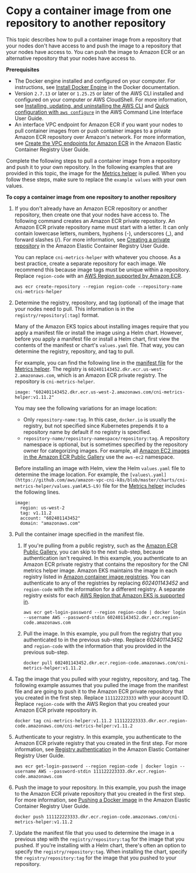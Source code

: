 # Copy a container image from one repository to another repository<a name="copy-image-to-repository"></a>

This topic describes how to pull a container image from a repository that your nodes don't have access to and push the image to a repository that your nodes have access to\. You can push the image to Amazon ECR or an alternative repository that your nodes have access to\.

**Prerequisites**
+ The Docker engine installed and configured on your computer\. For instructions, see [Install Docker Engine](https://docs.docker.com/engine/install/) in the Docker documentation\.
+ Version `2.7.13` or later or `1.25.25` or later of the AWS CLI installed and configured on your computer or AWS CloudShell\. For more information, see [Installing, updating, and uninstalling the AWS CLI](https://docs.aws.amazon.com/cli/latest/userguide/cli-chap-install.html) and [Quick configuration with `aws configure`](https://docs.aws.amazon.com/cli/latest/userguide/cli-configure-quickstart.html#cli-configure-quickstart-config) in the AWS Command Line Interface User Guide\.
+ An interface VPC endpoint for Amazon ECR if you want your nodes to pull container images from or push container images to a private Amazon ECR repository over Amazon's network\. For more information, see [Create the VPC endpoints for Amazon ECR](https://docs.aws.amazon.com/AmazonECR/latest/userguide/vpc-endpoints.html#ecr-setting-up-vpc-create) in the Amazon Elastic Container Registry User Guide\.

Complete the following steps to pull a container image from a repository and push it to your own repository\. In the following examples that are provided in this topic, the image for the [Metrics helper](cni-metrics-helper.md) is pulled\. When you follow these steps, make sure to replace the `example values` with your own values\.

**To copy a container image from one repository to another repository**

1. If you don't already have an Amazon ECR repository or another repository, then create one that your nodes have access to\. The following command creates an Amazon ECR private repository\. An Amazon ECR private repository name must start with a letter\. It can only contain lowercase letters, numbers, hyphens \(\-\), underscores \(\_\), and forward slashes \(/\)\. For more information, see [Creating a private repository](https://docs.aws.amazon.com/AmazonECR/latest/userguide/repository-create.html) in the Amazon Elastic Container Registry User Guide\. 

   You can replace `cni-metrics-helper` with whatever you choose\. As a best practice, create a separate repository for each image\. We recommend this because image tags must be unique within a repository\. Replace `region-code` with an [AWS Region supported by Amazon ECR](https://docs.aws.amazon.com/general/latest/gr/ecr.html)\. 

   ```
   aws ecr create-repository --region region-code --repository-name cni-metrics-helper
   ```

1. Determine the registry, repository, and tag \(optional\) of the image that your nodes need to pull\. This information is in the `registry/repository[:tag]` format\.

   Many of the Amazon EKS topics about installing images require that you apply a manifest file or install the image using a Helm chart\. However, before you apply a manifest file or install a Helm chart, first view the contents of the manifest or chart's `values.yaml` file\. That way, you can determine the registry, repository, and tag to pull\.

   For example, you can find the following line in the [manifest file](https://raw.githubusercontent.com/aws/amazon-vpc-cni-k8s/v1.11.2/config/master/cni-metrics-helper.yaml) for the [Metrics helper](cni-metrics-helper.md)\. The registry is `602401143452.dkr.ecr.us-west-2.amazonaws.com`, which is an Amazon ECR private registry\. The repository is `cni-metrics-helper`\.

   ```
   image: "602401143452.dkr.ecr.us-west-2.amazonaws.com/cni-metrics-helper:v1.11.2"
   ```

   You may see the following variations for an image location:
   + Only `repository-name:tag`\. In this case, `docker.io` is usually the registry, but not specified since Kubernetes prepends it to a repository name by default if no registry is specified\.
   + `repository-name/repository-namespace/repository:tag`\. A repository namespace is optional, but is sometimes specified by the repository owner for categorizing images\. For example, all [Amazon EC2 images in the Amazon ECR Public Gallery](https://gallery.ecr.aws/aws-ec2/) use the `aws-ec2` namespace\.

   Before installing an image with Helm, view the Helm `values.yaml` file to determine the image location\. For example, the `[values\.yaml](https://github.com/aws/amazon-vpc-cni-k8s/blob/master/charts/cni-metrics-helper/values.yaml#L5-L9)` file for the [Metrics helper](cni-metrics-helper.md) includes the following lines\.

   ```
   image:
     region: us-west-2
     tag: v1.11.2
     account: "602401143452"
     domain: "amazonaws.com"
   ```

1. Pull the container image specified in the manifest file\.

   1. If you're pulling from a public registry, such as the [Amazon ECR Public Gallery](https://gallery.ecr.aws/), you can skip to the next sub\-step, because authentication isn't required\. In this example, you authenticate to an Amazon ECR private registry that contains the repository for the CNI metrics helper image\. Amazon EKS maintains the image in each registry listed in [Amazon container image registries](add-ons-images.md)\. You can authenticate to any of the registries by replacing *602401143452* and `region-code` with the information for a different registry\. A separate registry exists for each [AWS Region that Amazon EKS is supported in](https://docs.aws.amazon.com/general/latest/gr/eks.html#eks_region)\.

      ```
      aws ecr get-login-password --region region-code | docker login --username AWS --password-stdin 602401143452.dkr.ecr.region-code.amazonaws.com
      ```

   1. Pull the image\. In this example, you pull from the registry that you authenticated to in the previous sub\-step\. Replace *602401143452* and `region-code` with the information that you provided in the previous sub\-step\.

      ```
      docker pull 602401143452.dkr.ecr.region-code.amazonaws.com/cni-metrics-helper:v1.11.2
      ```

1. Tag the image that you pulled with your registry, repository, and tag\. The following example assumes that you pulled the image from the manifest file and are going to push it to the Amazon ECR private repository that you created in the first step\. Replace `111122223333` with your account ID\. Replace `region-code` with the AWS Region that you created your Amazon ECR private repository in\.

   ```
   docker tag cni-metrics-helper:v1.11.2 111122223333.dkr.ecr.region-code.amazonaws.com/cni-metrics-helper:v1.11.2
   ```

1. Authenticate to your registry\. In this example, you authenticate to the Amazon ECR private registry that you created in the first step\. For more information, see [Registry authentication](https://docs.aws.amazon.com/AmazonECR/latest/userguide/Registries.html#registry_auth) in the Amazon Elastic Container Registry User Guide\.

   ```
   aws ecr get-login-password --region region-code | docker login --username AWS --password-stdin 111122223333.dkr.ecr.region-code.amazonaws.com
   ```

1. Push the image to your repository\. In this example, you push the image to the Amazon ECR private repository that you created in the first step\. For more information, see [Pushing a Docker image](https://docs.aws.amazon.com/AmazonECR/latest/userguide/docker-push-ecr-image.html) in the Amazon Elastic Container Registry User Guide\.

   ```
   docker push 111122223333.dkr.ecr.region-code.amazonaws.com/cni-metrics-helper:v1.11.2
   ```

1. Update the manifest file that you used to determine the image in a previous step with the `registry/repository:tag` for the image that you pushed\. If you're installing with a Helm chart, there's often an option to specify the `registry/repository:tag`\. When installing the chart, specify the `registry/repository:tag` for the image that you pushed to your repository\.